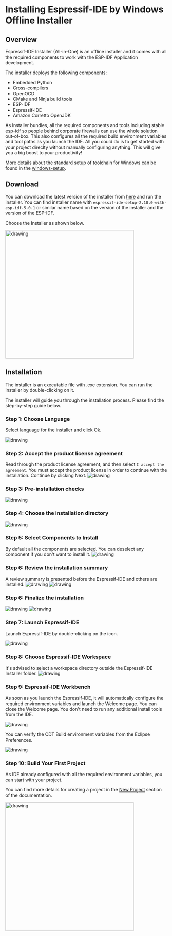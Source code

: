 # Installing Espressif-IDE by Windows Offline Installer

## Overview
Espressif-IDE Installer (All-in-One) is an offline installer and it comes with all the required components to work with the ESP-IDF Application development.

The installer deploys the following components:

- Embedded Python
- Cross-compilers
- OpenOCD
- CMake and Ninja build tools
- ESP-IDF
- Espressif-IDE
- Amazon Corretto OpenJDK

As Installer bundles, all the required components and tools including stable esp-idf so people behind corporate firewalls can use the whole solution out-of-box. This also configures all the required build environment variables and tool paths as you launch the IDE. All you could do is to get started with your project direclty without manually configuring anything. This will give you a big boost to your productivity!

More details about the standard setup of toolchain for Windows can be found in the [windows-setup](https://docs.espressif.com/projects/esp-idf/en/latest/esp32/get-started/windows-setup.html).

## Download

You can download the latest version of the installer from [here](https://dl.espressif.com/dl/esp-idf/) and run the installer. You can find installer name with `espressif-ide-setup-2.10.0-with-esp-idf-5.0.1` or similar name based on the version of the installer and the version of the ESP-IDF.

Choose the Installer as shown below.

<img src="images/windows-installation/ide_windows_installer_0.png" alt="drawing" width="400"/>

## Installation

The installer is an executable file with .exe extension. You can run the installer by double-clicking on it.

The installer will guide you through the installation process. Please find the step-by-step guide below.

### Step 1: Choose Language
Select language for the installer and click Ok.

<img src="images/windows-installation/ide_windows_installer_1.png" alt="drawing" />

### Step 2: Accept the product license agreement
Read through the product license agreement, and then select `I accept the agreement`. You must accept the product license in order to continue with the installation. Continue by clicking Next.
<img src="images/windows-installation/ide_windows_installer_2.png" alt="drawing" />

### Step 3: Pre-installation checks
<img src="images/windows-installation/ide_windows_installer_3.png" alt="drawing" />

### Step 4: Choose the installation directory
<img src="images/windows-installation/ide_windows_installer_4.png" alt="drawing" />

### Step 5: Select Components to Install
By default all the components are selected. You can deselect any component if you don't want to install it.
<img src="images/windows-installation/ide_windows_installer_5.png" alt="drawing" />

### Step 6: Review the installation summary
A review summary is presented before the Espressif-IDE and others are installed.
<img src="images/windows-installation/ide_windows_installer_6.png" alt="drawing" />
<img src="images/windows-installation/ide_windows_installer_7.png" alt="drawing" />

### Step 6: Finalize the installation
<img src="images/windows-installation/ide_windows_installer_8.png" alt="drawing" />
<img src="images/windows-installation/ide_windows_installer_9.png" alt="drawing" />

### Step 7: Launch Espressif-IDE
Launch Espressif-IDE by double-clicking on the icon.

<img src="images/windows-installation/ide_windows_installer_10.png" alt="drawing" />

### Step 8: Choose Espressif-IDE Workspace
It's advised to select a workspace directory outside the Espressif-IDE Installer folder.
<img src="images/windows-installation/ide_windows_installer_11.png" alt="drawing" />

### Step 9: Espressif-IDE Workbench
As soon as you launch the Espressif-IDE, it will automatically configure the required environment variables and launch the Welcome page. You can close the Welcome page. You don't need to run any additional install tools from the IDE. 

<img src="images/windows-installation/ide_windows_installer_12.png" alt="drawing" />

You can verify the CDT Build environment variables from the Eclipse Preferences.

<img src="images/windows-installation/ide_windows_installer_13.png" alt="drawing" />

### Step 10: Build Your First Project
As IDE already configured with all the required environment variables, you can start with your project.

You can find more details for creating a project in the [New Project](https://github.com/espressif/idf-eclipse-plugin#create-a-new-project) section of the documentation.

<img src="images/windows-installation/ide_windows_installer_14.png" alt="drawing" width="400"/>


